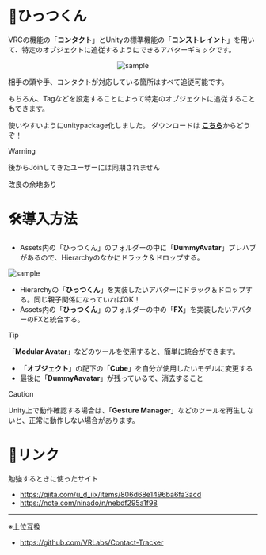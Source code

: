 # 🧷ひっつくん

VRCの機能の「**コンタクト**」とUnityの標準機能の「**コンストレイント**」を用いて、特定のオブジェクトに追従するようにできるアバターギミックです。

<div align="center">

![sample](https://github.com/user-attachments/assets/d78faef2-2c30-49b0-8b9f-e7ac1ce7d1d4)

</div>

相手の頭や手、コンタクトが対応している箇所はすべて追従可能です。

もちろん、Tagなどを設定することによって特定のオブジェクトに追従することもできます。

使いやすいようにunitypackage化しました。
ダウンロードは [**こちら**](https://github.com/HV-Niiya/Hittukun/releases/latest)からどうぞ！

> [!WARNING]  
> 後からJoinしてきたユーザーには同期されません

改良の余地あり

# 🛠導入方法
- Assets内の「ひっつくん」のフォルダーの中に「**DummyAvatar**」プレハブがあるので、Hierarchyのなかにドラック＆ドロップする。

![sample](https://github.com/user-attachments/assets/d78faef2-2c30-49b0-8b9f-e7ac1ce7d1d4)

- Hierarchyの「**ひっつくん**」を実装したいアバターにドラック＆ドロップする。同じ親子関係になっていればOK！
- Assets内の「**ひっつくん**」のフォルダーの中の「**FX**」を実装したいアバターのFXと統合する。
> [!TIP]
> 「**Modular Avatar**」などのツールを使用すると、簡単に統合ができます。
- 「**オブジェクト**」の配下の「**Cube**」を自分が使用したいモデルに変更する
- 最後に「**DummyAavatar**」が残っているで、消去すること

> [!CAUTION]
> Unity上で動作確認する場合は、「**Gesture Manager**」などのツールを再生しないと、正常に動作しない場合があります。

# 🔗リンク
勉強するときに使ったサイト

- https://qiita.com/u_d_iix/items/806d68e1496ba6fa3acd
- https://note.com/ninado/n/nebdf295a1f98

-----

※上位互換
- https://github.com/VRLabs/Contact-Tracker

